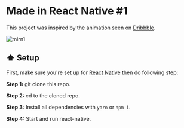 # Made in React Native #1

This project was inspired by the animation seen on [Dribbble](https://dribbble.com/shots/3816087-User-Statistic-iOS-app).

![mirn1](https://user-images.githubusercontent.com/21040043/31824985-f22e0632-b5da-11e7-9708-13cda4ef9a57.gif )

## :arrow_up: Setup

First, make sure you're set up for [React Native](https://facebook.github.io/react-native/docs/getting-started.html#content) then do following step:

**Step 1:** git clone this repo.

**Step 2:** cd to the cloned repo.

**Step 3:** Install all dependencies with `yarn` or `npm i`.

**Step 4:** Start and run react-native.

